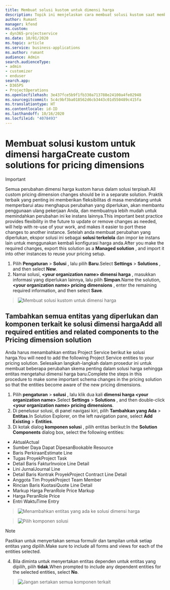 ```yaml
---
title: Membuat solusi kustom untuk dimensi harga
description: Topik ini menjelaskan cara membuat solusi kustom saat membuat dimensi harga kustom.
author: Rumant
manager: kfend
ms.custom:
- dyn365-projectservice
ms.date: 10/01/2020
ms.topic: article
ms.service: business-applications
ms.author: rumant
audience: Admin
search.audienceType:
- admin
- customizer
- enduser
search.app:
- D365PS
- ProjectOperations
ms.openlocfilehash: 3e437fce5b9f1fb330a713788e24100a4fe02948
ms.sourcegitcommit: 5c4c9bf3ba018562d6cb3443c01d550489c415fa
ms.translationtype: HT
ms.contentlocale: id-ID
ms.lasthandoff: 10/16/2020
ms.locfileid: "4078493"
---
```

# <a name="create-custom-solutions-for-pricing-dimensions"></a><span data-ttu-id="861b4-103">Membuat solusi kustom untuk dimensi harga</span><span class="sxs-lookup"><span data-stu-id="861b4-103">Create custom solutions for pricing dimensions</span></span>

> [!IMPORTANT]
> <span data-ttu-id="861b4-104">Semua perubahan dimensi harga kustom harus dalam solusi terpisah.</span><span class="sxs-lookup"><span data-stu-id="861b4-104">All custom pricing dimension changes should be in a separate solution.</span></span> <span data-ttu-id="861b4-105">Praktik terbaik yang penting ini memberikan fleksibilitas di masa mendatang untuk memperbarui atau menghapus perubahan yang diperlukan, akan membantu penggunaan ulang pekerjaan Anda, dan membuatnya lebih mudah untuk memindahkan perubahan ini ke instans lainnya.</span><span class="sxs-lookup"><span data-stu-id="861b4-105">This important best practice provides flexibility in the future to update or remove changes as needed, will help with re-use of your work, and makes it easier to port these changes to another instance.</span></span> <span data-ttu-id="861b4-106">Setelah anda membuat perubahan yang diperlukan, ekspor solusi ini sebagai **solusi terkelola** dan impor ke instans lain untuk menggunakan kembali konfigurasi harga anda.</span><span class="sxs-lookup"><span data-stu-id="861b4-106">After you make the required changes, export this solution as a **Managed solution** , and import it into other instances to reuse your pricing setup.</span></span>

1. <span data-ttu-id="861b4-107">Pilih **Pengaturan** > **Solusi** , lalu pilih **Baru**.</span><span class="sxs-lookup"><span data-stu-id="861b4-107">Select **Settings** > **Solutions** , and then select **New**.</span></span> 
2. <span data-ttu-id="861b4-108">Namai solusi, **\<your organization name> dimensi harga** , masukkan informasi yang diperlukan lainnya, lalu pilih **Simpan**.</span><span class="sxs-lookup"><span data-stu-id="861b4-108">Name the solution, **\<your organization name> pricing dimensions** , enter the remaining required information, and then select **Save**.</span></span>

> ![Membuat solusi kustom untuk dimensi harga](media/Creation-of-custom-pricing-dimension-solution.PNG)
  
## <a name="add-all-required-entities-and-related-components-to-the-pricing-dimension-solution"></a><span data-ttu-id="861b4-110">Tambahkan semua entitas yang diperlukan dan komponen terkait ke solusi dimensi harga</span><span class="sxs-lookup"><span data-stu-id="861b4-110">Add all required entities and related components to the Pricing dimension solution</span></span>
<span data-ttu-id="861b4-111">Anda harus menambahkan entitas Project Service berikut ke solusi harga.</span><span class="sxs-lookup"><span data-stu-id="861b4-111">You will need to add the following Project Service entities to your pricing solution.</span></span> <span data-ttu-id="861b4-112">Selesaikan langkah-langkah dalam prosedur ini untuk membuat beberapa perubahan skema penting dalam solusi harga sehingga entitas mengetahui dimensi harga baru.</span><span class="sxs-lookup"><span data-stu-id="861b4-112">Complete the steps in this procedure to make some important schema changes in the pricing solution so that the entities become aware of the new pricing dimensions.</span></span>

1. <span data-ttu-id="861b4-113">Pilih **pengaturan** > **solusi** , lalu klik dua kali **dimensi harga \<your organization name>**.</span><span class="sxs-lookup"><span data-stu-id="861b4-113">Select **Settings** > **Solutions** , and then double-click **\<your organization name> pricing dimensions**.</span></span> 
2. <span data-ttu-id="861b4-114">Di penelusur solusi, di panel navigasi kiri, pilih **Tambahkan yang Ada** > **Entitas**.</span><span class="sxs-lookup"><span data-stu-id="861b4-114">In Solution Explorer, on the left navigation pane, select **Add Existing** > **Entities**.</span></span>
3. <span data-ttu-id="861b4-115">Di kotak dialog **komponen solusi** , pilih entitas berikut:</span><span class="sxs-lookup"><span data-stu-id="861b4-115">In the **Solution Components** dialog box, select the following entities:</span></span>

- <span data-ttu-id="861b4-116">Aktual</span><span class="sxs-lookup"><span data-stu-id="861b4-116">Actual</span></span>
- <span data-ttu-id="861b4-117">Sumber Daya Dapat Dipesan</span><span class="sxs-lookup"><span data-stu-id="861b4-117">Bookable Resource</span></span>
- <span data-ttu-id="861b4-118">Baris Perkiraan</span><span class="sxs-lookup"><span data-stu-id="861b4-118">Estimate Line</span></span>
- <span data-ttu-id="861b4-119">Tugas Proyek</span><span class="sxs-lookup"><span data-stu-id="861b4-119">Project Task</span></span>
- <span data-ttu-id="861b4-120">Detail Baris Faktur</span><span class="sxs-lookup"><span data-stu-id="861b4-120">Invoice Line Detail</span></span>
- <span data-ttu-id="861b4-121">Lini Jurnal</span><span class="sxs-lookup"><span data-stu-id="861b4-121">Journal Line</span></span>
- <span data-ttu-id="861b4-122">Detail Baris Kontrak Proyek</span><span class="sxs-lookup"><span data-stu-id="861b4-122">Project Contract Line Detail</span></span>
- <span data-ttu-id="861b4-123">Anggota Tim Proyek</span><span class="sxs-lookup"><span data-stu-id="861b4-123">Project Team Member</span></span>
- <span data-ttu-id="861b4-124">Rincian Baris Kuotasi</span><span class="sxs-lookup"><span data-stu-id="861b4-124">Quote Line Detail</span></span>
- <span data-ttu-id="861b4-125">Markup Harga Peran</span><span class="sxs-lookup"><span data-stu-id="861b4-125">Role Price Markup</span></span>
- <span data-ttu-id="861b4-126">Harga Peran</span><span class="sxs-lookup"><span data-stu-id="861b4-126">Role Price</span></span> 
- <span data-ttu-id="861b4-127">Entri Waktu</span><span class="sxs-lookup"><span data-stu-id="861b4-127">Time Entry</span></span> 

> ![Menambahkan entitas yang ada ke solusi dimensi harga](media/Existing-entities-to-PD-solution.png)

> ![Pilih komponen solusi](media/Dimension-Components.png)

> [!NOTE]
> <span data-ttu-id="861b4-130">Pastikan untuk menyertakan semua formulir dan tampilan untuk setiap entitas yang dipilih.</span><span class="sxs-lookup"><span data-stu-id="861b4-130">Make sure to include all forms and views for each of the entities selected.</span></span>

4. <span data-ttu-id="861b4-131">Bila diminta untuk menyertakan entitas dependen untuk entitas yang dipilih, pilih **tidak**.</span><span class="sxs-lookup"><span data-stu-id="861b4-131">When prompted to include any dependent entities for the selected entities, select **No**.</span></span>

> ![Jangan sertakan semua komponen terkait](media/Do-not-include-required.png)



